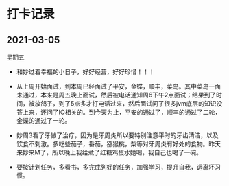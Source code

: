 # 打卡记录

## 2021-03-05

星期五

* 和妙过着幸福的小日子，好好经营，好好珍惜！！！

* 从上周开始面试，到本周已经面试了平安，金蝶，顺丰，菜鸟。其中菜鸟一面未通过，本来是周五晚上面试，然后被电话通知周6下午2点面试；结果到了时间，被放鸽子，到了5点多才打电话过来，然后面试问了很多jvm底层的知识没答上来，还问了IO相关的。到今天为止，平安的通过了，顺丰的通过了二轮，金蝶的通过了一轮。

* 妙周3看了牙做了治疗，因为是牙周炎所以要特别注意平时的牙齿清洁，以及饮食不刺激。多吃些茄子，番茄，猕猴桃，梨等对牙周炎有好处的食物。昨天来妙来M了，所以晚上我给煮了红糖鸡蛋水她喝，我自己也喝了一碗。

* 要按计划任务，多看书，多完成列好的任务，加强学习，提升自我，远离坏习惯。

  

